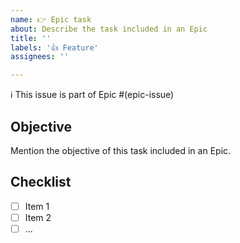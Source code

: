 ```yaml
---
name: 👉 Epic task
about: Describe the task included in an Epic
title: ''
labels: '👍 Feature'
assignees: ''

---
```


ℹ️ This issue is part of Epic #(epic-issue)

## Objective

Mention the objective of this task included in an Epic.

## Checklist

- [ ] Item 1
- [ ] Item 2
- [ ] ...